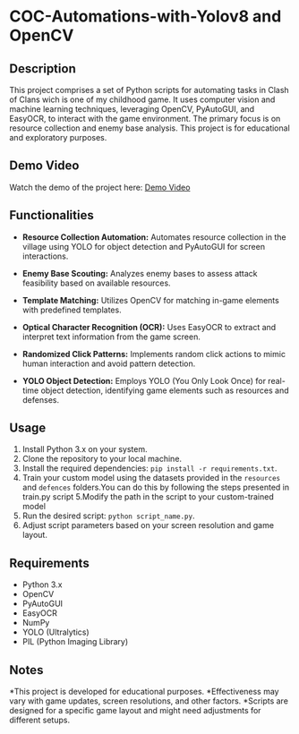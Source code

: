# COC-Automations-with-Yolov8 and OpenCV

## Description

This project comprises a set of Python scripts for automating tasks in Clash of Clans wich is one of my childhood game. It uses computer vision and machine learning techniques, leveraging OpenCV, PyAutoGUI, and EasyOCR, to interact with the game environment. The primary focus is on resource collection and enemy base analysis. This project is for educational and exploratory purposes.

## Demo Video

Watch the demo of the project here: [Demo Video](demo.mp4)

## Functionalities

- **Resource Collection Automation:** Automates resource collection in the village using YOLO for object detection and PyAutoGUI for screen interactions.
  
- **Enemy Base Scouting:** Analyzes enemy bases to assess attack feasibility based on available resources.

- **Template Matching:** Utilizes OpenCV for matching in-game elements with predefined templates.

- **Optical Character Recognition (OCR):** Uses EasyOCR to extract and interpret text information from the game screen.

- **Randomized Click Patterns:** Implements random click actions to mimic human interaction and avoid pattern detection.

- **YOLO Object Detection:** Employs YOLO (You Only Look Once) for real-time object detection, identifying game elements such as resources and defenses.

## Usage

1. Install Python 3.x on your system.
2. Clone the repository to your local machine.
3. Install the required dependencies: `pip install -r requirements.txt`.
4. Train your custom model using the datasets provided in the `resources` and `defences` folders.You can do this by following the steps presented in train.py script
5.Modify the path in the script to your custom-trained model
6. Run the desired script: `python script_name.py`.
7. Adjust script parameters based on your screen resolution and game layout.

## Requirements

- Python 3.x
- OpenCV
- PyAutoGUI
- EasyOCR
- NumPy
- YOLO (Ultralytics)
- PIL (Python Imaging Library)

## Notes

*This project is developed for educational purposes.
*Effectiveness may vary with game updates, screen resolutions, and other factors.
*Scripts are designed for a specific game layout and might need adjustments for different setups.

